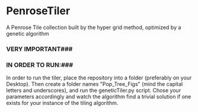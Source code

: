 # PenroseTiler
A Penrose Tile collection built by the hyper grid method, optimized by a genetic algorithm


### VERY IMPORTANT###
### IN ORDER TO RUN:###
In order to run the tiler, place the repository into a folder (preferably on your Desktop). Then create a folder
names "Pop_Tree_Figs" (mind the capital letters and underscores), and run the geneticTiler.py script. Chose your parameters accordingly and watch the algorithm find a trivial solution if one exists for your instance of the tiling algorithm.
